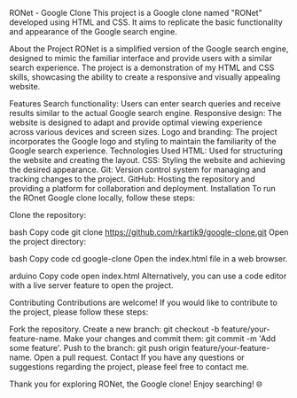 RONet - Google Clone
This project is a Google clone named "RONet" developed using HTML and CSS. It aims to replicate the basic functionality and appearance of the Google search engine.

About the Project
RONet is a simplified version of the Google search engine, designed to mimic the familiar interface and provide users with a similar search experience. The project is a demonstration of my HTML and CSS skills, showcasing the ability to create a responsive and visually appealing website.

Features
Search functionality: Users can enter search queries and receive results similar to the actual Google search engine.
Responsive design: The website is designed to adapt and provide optimal viewing experience across various devices and screen sizes.
Logo and branding: The project incorporates the Google logo and styling to maintain the familiarity of the Google search experience.
Technologies Used
HTML: Used for structuring the website and creating the layout.
CSS: Styling the website and achieving the desired appearance.
Git: Version control system for managing and tracking changes to the project.
GitHub: Hosting the repository and providing a platform for collaboration and deployment.
Installation
To run the ROnet Google clone locally, follow these steps:

Clone the repository:

bash
Copy code
git clone https://github.com/rkartik9/google-clone.git
Open the project directory:

bash
Copy code
cd google-clone
Open the index.html file in a web browser.

arduino
Copy code
open index.html
Alternatively, you can use a code editor with a live server feature to open the project.

Contributing
Contributions are welcome! If you would like to contribute to the project, please follow these steps:

Fork the repository.
Create a new branch: git checkout -b feature/your-feature-name.
Make your changes and commit them: git commit -m 'Add some feature'.
Push to the branch: git push origin feature/your-feature-name.
Open a pull request.
Contact
If you have any questions or suggestions regarding the project, please feel free to contact me.


Thank you for exploring RONet, the Google clone! Enjoy searching! 🌐
